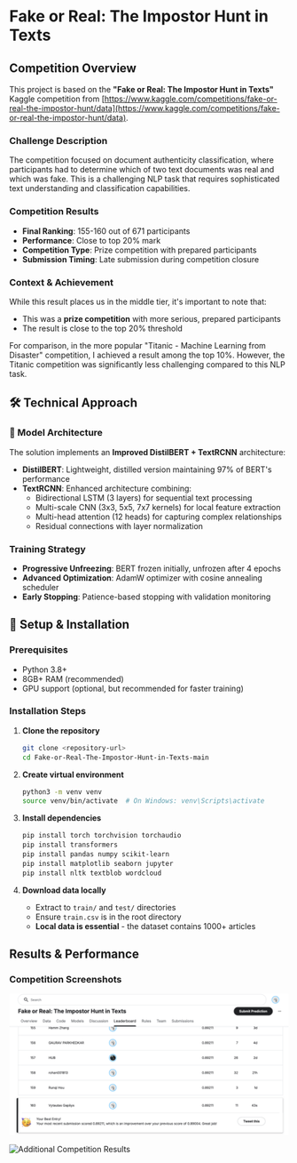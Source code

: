 # Fake or Real: The Impostor Hunt in Texts

##  Competition Overview

This project is based on the **"Fake or Real: The Impostor Hunt in Texts"** Kaggle competition from [https://www.kaggle.com/competitions/fake-or-real-the-impostor-hunt/data](https://www.kaggle.com/competitions/fake-or-real-the-impostor-hunt/data).

###  Challenge Description
The competition focused on document authenticity classification, where participants had to determine which of two text documents was real and which was fake. This is a challenging NLP task that requires sophisticated text understanding and classification capabilities.

###  Competition Results
- **Final Ranking**: 155-160 out of 671 participants
- **Performance**: Close to top 20% mark
- **Competition Type**: Prize competition with prepared participants
- **Submission Timing**: Late submission during competition closure

###  Context & Achievement
While this result places us in the middle tier, it's important to note that:
- This was a **prize competition** with more serious, prepared participants
- The result is close to the top 20% threshold

For comparison, in the more popular "Titanic - Machine Learning from Disaster" competition, I achieved a result among the top 10%. However, the Titanic competition was significantly less challenging compared to this NLP task.

## 🛠️ Technical Approach

### 🧠 Model Architecture
The solution implements an **Improved DistilBERT + TextRCNN** architecture:

- **DistilBERT**: Lightweight, distilled version maintaining 97% of BERT's performance
- **TextRCNN**: Enhanced architecture combining:
  - Bidirectional LSTM (3 layers) for sequential text processing
  - Multi-scale CNN (3x3, 5x5, 7x7 kernels) for local feature extraction
  - Multi-head attention (12 heads) for capturing complex relationships
  - Residual connections with layer normalization

###  Training Strategy
- **Progressive Unfreezing**: BERT frozen initially, unfrozen after 4 epochs
- **Advanced Optimization**: AdamW optimizer with cosine annealing scheduler
- **Early Stopping**: Patience-based stopping with validation monitoring


## 🚀 Setup & Installation

### Prerequisites
- Python 3.8+
- 8GB+ RAM (recommended)
- GPU support (optional, but recommended for faster training)

### Installation Steps

1. **Clone the repository**
   ```bash
   git clone <repository-url>
   cd Fake-or-Real-The-Impostor-Hunt-in-Texts-main
   ```

2. **Create virtual environment**
   ```bash
   python3 -m venv venv
   source venv/bin/activate  # On Windows: venv\Scripts\activate
   ```

3. **Install dependencies**
   ```bash
   pip install torch torchvision torchaudio
   pip install transformers
   pip install pandas numpy scikit-learn
   pip install matplotlib seaborn jupyter
   pip install nltk textblob wordcloud
   ```

4. **Download data locally** 
   - Extract to `train/` and `test/` directories
   - Ensure `train.csv` is in the root directory
   - **Local data is essential** - the dataset contains 1000+ articles

##  Results & Performance

### Competition Screenshots
![Competition Results](Screenshot%202025-08-22%20at%2016.56.24.png)

![Additional Competition Results](Screenshot%202025-08-20%20at%2014.32.11.png)


